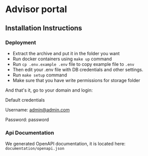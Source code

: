 # Advisor portal

## Installation Instructions

### Deployment

* Extract the archive and put it in the folder you want
* Run docker containers using `make up` command 
* Run `cp .env.example .env` file to copy example file to `.env`
* Then edit your .env file with DB credentials and other settings.
* Run `make setup` command
* Make sure that you have write permissions for storage folder

And that's it, go to your domain and login:

Default credentials

Username: admin@admin.com

Password: password

### Api Documentation

We generated OpenAPI documentation, it is located here: `documentation/openapi.json`
